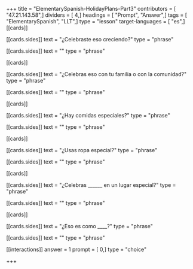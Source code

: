 +++
title = "ElementarySpanish-HolidayPlans-Part3"
contributors = [ "47.21.143.58",]
dividers = [ 4,]
headings = [ "Prompt", "Answer",]
tags = [ "ElementarySpanish", "LLT",]
type = "lesson"
target-languages = [ "es",]
[[cards]]

[[cards.sides]]
text = "¿Celebraste eso creciendo?"
type = "phrase"

[[cards.sides]]
text = ""
type = "phrase"

[[cards]]

[[cards.sides]]
text = "¿Celebras eso con tu familia o con la comunidad?"
type = "phrase"

[[cards.sides]]
text = ""
type = "phrase"

[[cards]]

[[cards.sides]]
text = "¿Hay comidas especiales?"
type = "phrase"

[[cards.sides]]
text = ""
type = "phrase"

[[cards]]

[[cards.sides]]
text = "¿Usas ropa especial?"
type = "phrase"

[[cards.sides]]
text = ""
type = "phrase"

[[cards]]

[[cards.sides]]
text = "¿Celebras ______ en un lugar especial?"
type = "phrase"

[[cards.sides]]
text = ""
type = "phrase"

[[cards]]

[[cards.sides]]
text = "¿Eso es como ____?"
type = "phrase"

[[cards.sides]]
text = ""
type = "phrase"

[[interactions]]
answer = 1
prompt = [ 0,]
type = "choice"

+++
